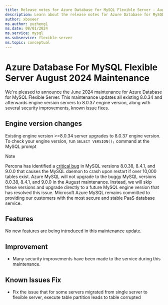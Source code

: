 ```yaml
---
title: Release notes for Azure Database for MySQL Flexible Server - August 2024
description: Learn about the release notes for Azure Database for MySQL Flexible Server August 2024.
author: xboxeer
ms.author: yuzheng1
ms.date: 08/01/2024
ms.service: mysql
ms.subservice: flexible-server
ms.topic: conceptual
---
```


# Azure Database For MySQL Flexible Server August 2024 Maintenance
We're pleased to announce the June 2024 maintenance for Azure Database for MySQL Flexible Server. This maintenance updates all existing 8.0.34 and afterwards engine version servers to 8.0.37 engine version, along with several security improvements, known issue fixes. 

## Engine version changes
Existing engine version >=8.0.34 server upgrades to 8.0.37 engine version.
To check your engine version, run `SELECT VERSION();` command at the MySQL prompt

> [!NOTE]
> Percona has identified a [critical bug](https://www.percona.com/blog/do-not-upgrade-to-any-version-of-mysql-after-8-0-37/?utm_campaign=2024-blog-q3&utm_content=300046226&utm_medium=social&utm_source=linkedin&hss_channel=lcp-421929) in MySQL versions 8.0.38, 8.4.1, and 9.0.0 that causes the MySQL daemon to crash upon restart if over 10,000 tables exist. Azure MySQL will not upgrade to the buggy MySQL versions 8.0.38, 8.4.1, and 9.0.0 in the August maintenance. Instead, we will skip these versions and upgrade directly to a future MySQL engine version that has resolved this issue. Microsoft Azure MySQL remains committed to providing our customers with the most secure and stable PaaS database service.

## Features
No new features are being introduced in this maintenance update.

## Improvement
- Many security improvements have been made to the service during this maintenance.
    
## Known Issues Fix
- Fix the issue that for some servers migrated from single server to flexible server, execute table partition leads to table corrupted

